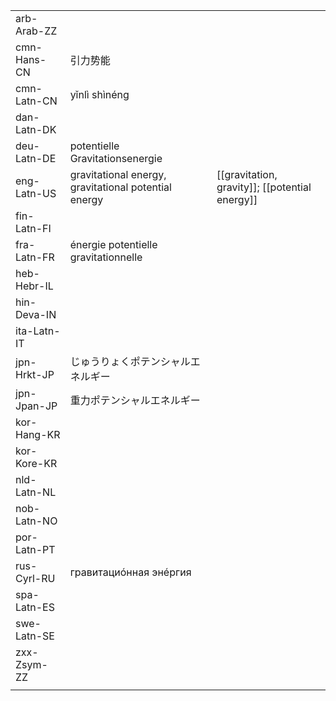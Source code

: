 | | | |
|-|-|-|
| arb-Arab-ZZ |  |  |
| cmn-Hans-CN | 引力势能 |  |
| cmn-Latn-CN | yǐnlì shìnéng |  |
| dan-Latn-DK |  |  |
| deu-Latn-DE | potentielle Gravitationsenergie |  |
| eng-Latn-US | gravitational energy, gravitational potential energy | [[gravitation, gravity]]; [[potential energy]] |
| fin-Latn-FI |  |  |
| fra-Latn-FR | énergie potentielle gravitationnelle |  |
| heb-Hebr-IL |  |  |
| hin-Deva-IN |  |  |
| ita-Latn-IT |  |  |
| jpn-Hrkt-JP | じゅうりょくポテンシャルエネルギー |  |
| jpn-Jpan-JP | 重力ポテンシャルエネルギー |  |
| kor-Hang-KR |  |  |
| kor-Kore-KR |  |  |
| nld-Latn-NL |  |  |
| nob-Latn-NO |  |  |
| por-Latn-PT |  |  |
| rus-Cyrl-RU | гравитациóнная энéргия |  |
| spa-Latn-ES |  |  |
| swe-Latn-SE |  |  |
| zxx-Zsym-ZZ |  |  |
|  |  |  |